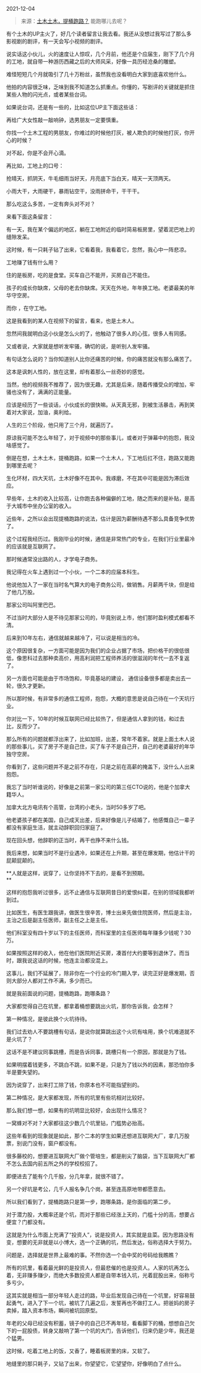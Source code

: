 2021-12-04

> 来源：[土木土木，提桶跑路？](http://mp.weixin.qq.com/s?__biz=MzU0MjYwNDU2Mw==&mid=2247502662&idx=1&sn=16b1a898be7d004226decb330b6f6904&chksm=fb1aa73acc6d2e2c55a8b8ab2b787910387c2d096cf441b0e422f39b9dadec5ffe296e40ae9f&scene=27#wechat_redirect)
> 能跑哪儿去呢？

有个土木的UP主火了，好几个读者留言让我去看。我还从没想过我写过了那么多影视剧的剧评，有一天会写小视频的剧评。

  

说实话这小伙儿，火的速度让人惊叹，几个月前，他还是个应届生，刚下了几个月的工地，就自带一种游历西藏之后的大师风采，好像一具历经沧桑的雕塑。  

  

难怪短短几个月就吸引了几十万粉丝，虽然我也没看明白大家到底喜欢他什么。  

  

他拍的内容很乏味，乏味到我不知道怎么抓重点。你懂的，写剧评的关键就是抓住某些人物的闪光点，或者某些台词。  

  

如果说台词，还是有一些的，比如这位UP主下面这些话：  

  

再给广大女性敲一敲响钟，选男朋友一定要慎重。  

  

你找一个土木工程的男朋友，你难过的时候他打灰，被人欺负的时候他打灰，你开心的时候？

  

对不起，你是不会开心滴。

  

再比如，工地上的口号：  

  

抢晴天，抓阴天，牛毛细雨当好天，月亮底下当白天，晴天一天顶两天。  

  

小雨大干，大雨硬干，暴雨钻空干，没雨拼命干，干干干。

  

那么吃这么多苦，一定有奔头对不对？  

  

来看下面这条留言：

  

有一天，我在某个偏远的地区，躺在工地附近的临时简易板房里，望着泥巴地上的缝隙发呆。  

  

这时候，有一只耗子钻了出来，它看着我，我看着它，忽然，我心中一阵悲凉。

  

工地赚了钱有什么用？

  

住的是板房，吃的是食堂。买车自己不能开，买房自己不能住。

  

孩子的成长你缺席，父母的老去你缺席。天天在外地，年年换工地。老婆最美的年华守空房。

  

而你 ，在守工地。

  

这是我看到的某人在视频下的留言，看来，也是土木人。  

  

忽然间我就明白这小伙是怎么火的了，他触动了很多人的心弦，很多人有同感。  

  

又或者说，大家就是想听发牢骚，确切的说，是听别人发牢骚。

  

有句话怎么说的？当你知道别人比你还痛苦的时候，你的痛苦就没有那么痛苦了。

  

这本是讽刺人性的，放在这里，却有着那么一丝奇妙的感觉。  

  

当然，他的视频我不推荐了，因为很无趣，尤其是后来，随着传播受众的增加，牢骚也没有了，满满的正能量。  

  

应该是经历了一些谈话，小伙成长的很快嘛。从天真无邪，到被生活暴击，再到笑着对大家说，加油，奥利给。  

  

人生的三个阶段，他只用了三个月，就遍历了。  

  

原谅我可能不怎么年轻了，对于视频中的那些事儿，或者对于弹幕中的抱怨，我没啥感觉了。

  

倒是在想，土木土木，提桶跑路，如果一个土木人，下工地后扛不住，跑路又能跑到哪里去呢？

  

生化环材，四大天坑，土木好像不在其中。我琢磨，不在其中可能是因为滞后效应。  

  

早些年，土木的收入比较高，让你跑去各种偏僻的工地，随之而来的是补贴，是高于大城市中坐办公室的收入。

  

近些年，之所以会出现提桶跑路的说法，估计是因为薪酬待遇不那么具备竞争优势了。  

  

这个过程我经历过。我刚毕业的时候，通信是非常热门的专业，在我们行业里最冷的应该就是互联网了。  

  

那时候通常没出路的人，才学电子商务。

  

我记得在火车上遇到过一个小伙，一个二本的应届本科生。

  

他说他加入了一家在当时名气算大的电子商务公司，做销售。月薪两千块，但是给了他几万股。  

  

那家公司叫阿里巴巴。

  

不过当时大部分人是不待见那家公司的，毕竟别说上市，他们那时盈利模式都看不清。

  

后来到10年左右，通信就越来越冷了，可以说是相当的冷。

  

这个原因很复杂，一方面可能是因为我们的企业占据了市场，把价格干的很低很低，像思科过去那种卖高价，用高利润把工程师养活的很滋润的年代一去不复返了。

  

另一方面也可能是由于市场饱和，毕竟基站的建设， 通信设备很多都是卖出去一轮，很久才更新。

  

所以那时候，有非常多的通信工程师，抱怨，大概的意思是说自己待在一个天坑行业。

  

你对比一下，10年的时候互联网已经比较热了，但是通信人拿到的钱，和过去比，反而少了。

  

那么所有的问题就都浮出来了，比如加班，出差，常年不着家。就是上面土木人说的那些事儿，买了房子不是自己住，买了车子不是自己开，自己的老婆最好的年华独守空房。

  

你看到了，这些问题并不是之前不存在，只是之前在高薪的掩盖下，没什么人出来抱怨。

  

我忘了当时听谁说的，好像是之前第一家公司的第三任CTO说的，他是个加拿大籍华人。

  

加拿大北方电讯有个高管，台湾的小老头，当时50多岁了吧。  

  

他老婆孩子都在美国，自己成天出差，后来好像是儿子结婚了，他感慨自己一辈子都没有家庭生活，就主动辞职回归家庭了。  

  

现在回头想，他辞职的正当时，再干也挣不来什么钱。  

  

我后来想，如果当时不是行业遇冷，如果还在上升期，甚至在爆发期，他估计干的屁颠屁颠的。  

  

 **人就是这样，说穿了，让你坚持不下去的，是看不到预期。  
**

  

这样的抱怨我听过很多，远不止通信与互联网昔日的爱恨纠葛，在别的领域我都听到过。  

  

比如医生，有医生跟我讲，做医生很辛苦，博士出来先做住院医师，然后是主治，主治之后是副主任医师，副主任之上是主任。

  

他们科室没有四十岁以下的主任医师，而科室里的主任医师每年赚多少钱呢？30万。

  

如果按照这样的收入，他在他们医院附近买房，凑首付大约要等到退休了。而当时，跟我说这话的时候，他连主治都没混上。

  

这事儿，我们不延展了，除非你在一个行业的冷门期入学，读完正好是爆发期，否则大部分人都对工作不满，多少而已。

  

就是我前面说的问题，提桶跑路，跑哪条路？  

  

大家都觉得自己在坑里，都拿着桶想要跳出火坑，那你告诉我，会怎样？  

  

第一种情况，是彼此换个火坑待待。  

  

我们过去劝人不要跳槽有句话，是说你就算跳出这个火坑有啥用，换个坑难道就不是火坑了？

  

这话不是不建议同事跳槽，而是告诉同事，跳槽只有一个原因，那就是为了钱。

  

如果明摆着钱更多，不跳白不跳，如果不是，只是为了钱以外的因素，那恐怕你多半是要失望的。

  

因为说穿了，出来打工除了钱，你原本也不可能指望别的。

  

第二种情况，是大家都发现，所有的坑里有些坑相对比较好。

  

那么我们想一想，如果有的坑明显比较好，会出现什么情况？

  

一窝蜂对不对？大家都往这少数几个坑里钻，门槛势必抬高。

  

这些年看到的现象就是如此，那个二本的学生如果还想进互联网大厂，拿几万股票，别说门没有，窗户都没有。

  

很多藤校的，想要进互联网大厂做个管培生，都是削尖了脑袋，当下互联网大厂都不怎么去国内前五所之外的学校校招了。

  

即便进去了能有个几千股，分几年拿，就很不错了。

  

另一个好坑是考公，几千人报名争几个岗，甚至连高原地带都愿意去。

  

所以我们看到了，提桶跑路只是第一步，跑哪条路，是你面临的第二步。  

  

对于潜力股，大概率还是个坑，而对于那些已经涨上天的，门槛十分的高，想要占便宜？门都没有。  

  

这就是为什么市面上充满了“投资人”，说是投资人，其实就是韭菜。因为思路没有变，想要的无非就是以小博大，选一个正确的坑，然后发达，俗称选择大于努力。

  

问题是，选择就是世界上最难的事。不然你选一个会中奖的号码给我瞧瞧？

  

所有的坑里，看着最光鲜的是投资人，但最悲催的也是投资人。人家的坑再怎么着，无非赚多赚少，而绝大多数投资人都是自带本钱入坑，光着屁股出来，俗称亏多亏少。

  

这其实就是相当一部分年轻人走过的路，毕业后发现自己待在一个坑里，好容易鼓起勇气，进入了下一个坑，被坑了几遍之后，发誓再也不做打工人。把爸妈的房子卖掉，踏入资本市场，瞬间被坑回原型。  

  

年老的父母已经没有积蓄，镜子中的自己已不再年轻，看看脚下的桶，想想自己欠下的一屁股债，转身又敲响了第一个坑的大门，告诉他们，归来仍是少年，我还是个猛男。  

  

这时候，吃着工地上的饭，又香了，睡着板房里的床，又软了。

  

地缝里的那只耗子，又钻了出来，你望望它，它望望你，好像明白了点什么。


